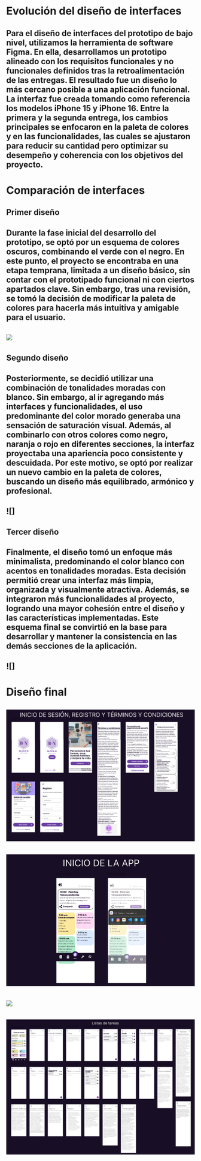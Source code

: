 # Evolución del diseño de interfaces
Para el diseño de interfaces del prototipo de bajo nivel, utilizamos la herramienta de software Figma. En ella, desarrollamos un prototipo alineado con los requisitos funcionales y no funcionales definidos tras la retroalimentación de las entregas. El resultado fue un diseño lo más cercano posible a una aplicación funcional. La interfaz fue creada tomando como referencia los modelos iPhone 15 y iPhone 16. Entre la primera y la segunda entrega, los cambios principales se enfocaron en la paleta de colores y en las funcionalidades, las cuales se ajustaron para reducir su cantidad pero optimizar su desempeño y coherencia con los objetivos del proyecto.
---
# Comparación de interfaces
## Primer diseño
Durante la fase inicial del desarrollo del prototipo, se optó por un esquema de colores oscuros, combinando el verde con el negro. En este punto, el proyecto se encontraba en una etapa temprana, limitada a un diseño básico, sin contar con el prototipado funcional ni con ciertos apartados clave. Sin embargo, tras una revisión, se tomó la decisión de modificar la paleta de colores para hacerla más intuitiva y amigable para el usuario.
---
![](https://github.com/raul-baul/Proyecto-Block-N/blob/Tercera-Entrega/Assets/primer%20dise%C3%B1o.PNG)
---
## Segundo diseño
Posteriormente, se decidió utilizar una combinación de tonalidades moradas con blanco. Sin embargo, al ir agregando más interfaces y funcionalidades, el uso predominante del color morado generaba una sensación de saturación visual. Además, al combinarlo con otros colores como negro, naranja o rojo en diferentes secciones, la interfaz proyectaba una apariencia poco consistente y descuidada. Por este motivo, se optó por realizar un nuevo cambio en la paleta de colores, buscando un diseño más equilibrado, armónico y profesional.
---
![]
---
## Tercer diseño
Finalmente, el diseño tomó un enfoque más minimalista, predominando el color blanco con acentos en tonalidades moradas. Esta decisión permitió crear una interfaz más limpia, organizada y visualmente atractiva. Además, se integraron más funcionalidades al proyecto, logrando una mayor cohesión entre el diseño y las características implementadas. Este esquema final se convirtió en la base para desarrollar y mantener la consistencia en las demás secciones de la aplicación.
---
![]
---
# Diseño final
![](https://github.com/raul-baul/Proyecto-Block-N/blob/Tercera-Entrega/Assets/INICIO.PNG)
---
![](https://github.com/raul-baul/Proyecto-Block-N/blob/Tercera-Entrega/Assets/INICIO%20DE%20LA%20APP.PNG)
---
![](https://github.com/raul-baul/Proyecto-Block-N/blob/Tercera-Entrega/Assets/Configuraci%C3%B3n.PNG)
---
![](https://github.com/raul-baul/Proyecto-Block-N/blob/Tercera-Entrega/Assets/Lista%20de%20tareas.PNG)
---

